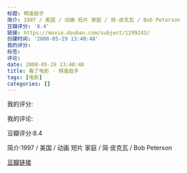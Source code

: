```yaml
---
标题: 棋逢敌手
简介: 1997 / 美国 / 动画 短片 家庭 / 简·皮克瓦 / Bob Peterson
豆瓣评分: '8.4'
链接: https://movie.douban.com/subject/1299243/
创建时间: '2008-05-29 13:40:48'
我的评分:
标签:
评论:
date: 2008-05-29 13:40:48
title: 看了电影 - 棋逢敌手
tags: [电影]
categories: []
---
```


我的评分:

我的评论:

豆瓣评分:8.4

简介:1997 / 美国 / 动画 短片 家庭 / 简·皮克瓦 / Bob Peterson

[豆瓣链接](https://movie.douban.com/subject/1299243/)

